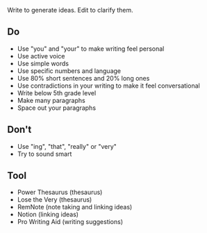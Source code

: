 Write to generate ideas. Edit to clarify them.

## Do
- Use "you" and "your" to make writing feel personal
- Use active voice
- Use simple words
- Use specific numbers and language
- Use 80% short sentences and 20% long ones
- Use contradictions in your writing to make it feel conversational
- Write below 5th grade level
- Make many paragraphs
- Space out your paragraphs

## Don't
- Use "ing", "that", "really" or "very"
- Try to sound smart

## Tool
- Power Thesaurus (thesaurus)
- Lose the Very (thesaurus)
- RemNote (note taking and linking ideas)
- Notion (linking ideas)
- Pro Writing Aid (writing suggestions)
